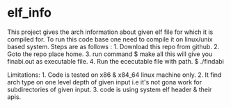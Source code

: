 # elf_info
This project gives the arch information about given elf file for which it is compiled for.
To run this code base one need to compile it on linux/unix based system.
Steps are as follows :
	1. Download this repo from github.
	2. Goto the repo place home.
	3. run command 
		 $ make all
	   this will give you finabi.out as executable file.
	4. Run the ececutable file with path.
		 $ ./findabi  <directory path of your input>
	
Limitations:
	1. Code is tested on x86 & x84_64 linux machine only.
	2. It find arch type on one level depth of given input i.e it's not gona
	   work for subdirectories of given input.
	3. code is using system elf header & their apis.

